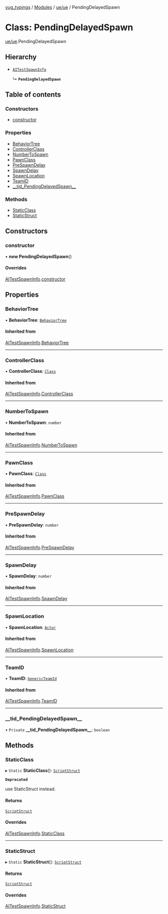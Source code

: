[yug_typings](../README.md) / [Modules](../modules.md) / [ue/ue](../modules/ue_ue.md) / PendingDelayedSpawn

# Class: PendingDelayedSpawn

[ue/ue](../modules/ue_ue.md).PendingDelayedSpawn

## Hierarchy

- [`AITestSpawnInfo`](ue_ue.AITestSpawnInfo.md)

  ↳ **`PendingDelayedSpawn`**

## Table of contents

### Constructors

- [constructor](ue_ue.PendingDelayedSpawn.md#constructor)

### Properties

- [BehaviorTree](ue_ue.PendingDelayedSpawn.md#behaviortree)
- [ControllerClass](ue_ue.PendingDelayedSpawn.md#controllerclass)
- [NumberToSpawn](ue_ue.PendingDelayedSpawn.md#numbertospawn)
- [PawnClass](ue_ue.PendingDelayedSpawn.md#pawnclass)
- [PreSpawnDelay](ue_ue.PendingDelayedSpawn.md#prespawndelay)
- [SpawnDelay](ue_ue.PendingDelayedSpawn.md#spawndelay)
- [SpawnLocation](ue_ue.PendingDelayedSpawn.md#spawnlocation)
- [TeamID](ue_ue.PendingDelayedSpawn.md#teamid)
- [\_\_tid\_PendingDelayedSpawn\_\_](ue_ue.PendingDelayedSpawn.md#__tid_pendingdelayedspawn__)

### Methods

- [StaticClass](ue_ue.PendingDelayedSpawn.md#staticclass)
- [StaticStruct](ue_ue.PendingDelayedSpawn.md#staticstruct)

## Constructors

### constructor

• **new PendingDelayedSpawn**()

#### Overrides

[AITestSpawnInfo](ue_ue.AITestSpawnInfo.md).[constructor](ue_ue.AITestSpawnInfo.md#constructor)

## Properties

### BehaviorTree

• **BehaviorTree**: [`BehaviorTree`](ue_ue.BehaviorTree.md)

#### Inherited from

[AITestSpawnInfo](ue_ue.AITestSpawnInfo.md).[BehaviorTree](ue_ue.AITestSpawnInfo.md#behaviortree)

___

### ControllerClass

• **ControllerClass**: [`Class`](ue_ue.Class.md)

#### Inherited from

[AITestSpawnInfo](ue_ue.AITestSpawnInfo.md).[ControllerClass](ue_ue.AITestSpawnInfo.md#controllerclass)

___

### NumberToSpawn

• **NumberToSpawn**: `number`

#### Inherited from

[AITestSpawnInfo](ue_ue.AITestSpawnInfo.md).[NumberToSpawn](ue_ue.AITestSpawnInfo.md#numbertospawn)

___

### PawnClass

• **PawnClass**: [`Class`](ue_ue.Class.md)

#### Inherited from

[AITestSpawnInfo](ue_ue.AITestSpawnInfo.md).[PawnClass](ue_ue.AITestSpawnInfo.md#pawnclass)

___

### PreSpawnDelay

• **PreSpawnDelay**: `number`

#### Inherited from

[AITestSpawnInfo](ue_ue.AITestSpawnInfo.md).[PreSpawnDelay](ue_ue.AITestSpawnInfo.md#prespawndelay)

___

### SpawnDelay

• **SpawnDelay**: `number`

#### Inherited from

[AITestSpawnInfo](ue_ue.AITestSpawnInfo.md).[SpawnDelay](ue_ue.AITestSpawnInfo.md#spawndelay)

___

### SpawnLocation

• **SpawnLocation**: [`Actor`](ue_ue.Actor.md)

#### Inherited from

[AITestSpawnInfo](ue_ue.AITestSpawnInfo.md).[SpawnLocation](ue_ue.AITestSpawnInfo.md#spawnlocation)

___

### TeamID

• **TeamID**: [`GenericTeamId`](ue_ue.GenericTeamId.md)

#### Inherited from

[AITestSpawnInfo](ue_ue.AITestSpawnInfo.md).[TeamID](ue_ue.AITestSpawnInfo.md#teamid)

___

### \_\_tid\_PendingDelayedSpawn\_\_

• `Private` **\_\_tid\_PendingDelayedSpawn\_\_**: `boolean`

## Methods

### StaticClass

▸ `Static` **StaticClass**(): [`ScriptStruct`](ue_ue.ScriptStruct.md)

**`Deprecated`**

use StaticStruct instead.

#### Returns

[`ScriptStruct`](ue_ue.ScriptStruct.md)

#### Overrides

[AITestSpawnInfo](ue_ue.AITestSpawnInfo.md).[StaticClass](ue_ue.AITestSpawnInfo.md#staticclass)

___

### StaticStruct

▸ `Static` **StaticStruct**(): [`ScriptStruct`](ue_ue.ScriptStruct.md)

#### Returns

[`ScriptStruct`](ue_ue.ScriptStruct.md)

#### Overrides

[AITestSpawnInfo](ue_ue.AITestSpawnInfo.md).[StaticStruct](ue_ue.AITestSpawnInfo.md#staticstruct)
